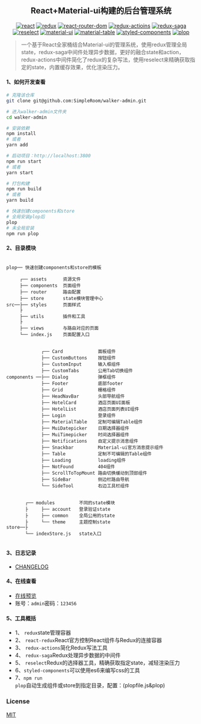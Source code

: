 <h2 align="center">React+Material-ui构建的后台管理系统</h2>

<div align="center">

[![react](https://img.shields.io/badge/react-v16.10.2-%2361dafb)](https://reactjs.org/)
[![redux](https://img.shields.io/badge/redux-v4.0.4-%23764abc)](https://redux.js.org/)
[![react-router-dom](https://img.shields.io/badge/react--router--dom-v5.1.2-brightgreen)](https://reacttraining.com/react-router/)
[![redux-actioins](https://img.shields.io/badge/redux--actions-v2.6.5-green)](https://redux-actions.js.org/)
[![redux-saga](https://img.shields.io/badge/redux--saga-v1.1.1-blue)](https://redux-saga.js.org/)
[![reselect](https://img.shields.io/badge/reselect-v4.0.0-green)](https://github.com/reduxjs/reselect)
[![material-ui](https://img.shields.io/badge/%40material--ui-v4.5.1-%23764abc)](https://github.com/mui-org/material-ui)
[![material-table](https://img.shields.io/badge/material--table-v1.53.0-%233f51b5)](https://material-table.com/)
[![styled-components](https://img.shields.io/badge/styled--components-v4.4.0-orange)](https://www.styled-components.com)
[![plop](https://img.shields.io/badge/plop-v2.5.0-%233ab88b)](https://plopjs.com/)

</div>

> 一个基于React全家桶结合Material-ui的管理系统，使用redux管理全局state，redux-saga中间件处理异步数据，更好的融合state和action，redux-actions中间件简化了redux的复杂写法，使用reselect来精确获取指定的state，内置缓存效果，优化渲染压力。

#### 1、如何开发查看

``` bash
# 克隆该仓库
git clone git@github.com:SimpleRoom/walker-admin.git

# 进入walker-admin文件夹
cd walker-admin

# 安装依赖
npm install
# 或者
yarn add

# 启动项目：http://localhost:3800
npm run start
# 或者
yarn start

# 打包构建
npm run build
# 或者
yarn build

# 快速创建components和store
# 全局安装plop后
plop
# 未全局安装
npm run plop
```

#### 2、目录模块


```shell

plop── 快速创建components和store的模板

     ┌── assets      资源文件
     ├── components  页面组件
     ├── router      路由配置
     ├── store       state模块管理中心
src──├── styles      页面样式
     ├
     ├── utils       插件和工具
     ├
     ├── views       与路由对应的页面
     └── index.js    页面配置入口
     
 
             ┌── Card             面板组件
             ├── CustomButtons    按钮组件
             ├── CustomInput      输入框组件
             ├── CustomTabs       公用Tab切换组件
components ──├── Dialog           弹框组件
             ├── Footer           底部footer
             ├── Grid             栅格组件
             ├── HeadNavBar       头部导航组件
             ├── HotelCard        酒店页面UI面板
             ├── HotelList        酒店页面列表UI组件
             ├── Login            登录组件
             ├── MaterialTable    定制可编辑Table组件
             ├── MuiDatepicker    日期选择器组件
             ├── MuiTimepicker    时间选择器组件
             ├── Notifications    自定义提示消息组件
             ├── Snackbar         Material-ui官方消息提示组件
             ├── Table            定制不可编辑的Table组件
             ├── Loading          loading组件
             ├── NotFound         404组件
             ├── ScrollToTopMount 路由切换缓动到顶部组件
             ├── SideBar          侧边栏路由导航
             └── SideTool         右边工具栏组件
             
             
       ┌── modules         不同的state模块
       ├     ├── account   登录验证state
       ├     ├── common    全局公用的state
       ├     └── theme     主题控制state
store──├
       └── indexStore.js   state入口
     
```

#### 3、日志记录
+ [CHANGELOG](https://github.com/SimpleRoom/walker-admin/blob/master/CHANGELOG.md)

#### 4、在线查看
+ [在线预览](https://simpleroom.github.io/)
+ 账号：<code>admin</code>密码：<code>123456</code>

#### 5、工具概括

+ 1、 <code>redux</code>state管理容器
+ 2、 <code>react-redux</code>React官方控制React组件与Redux的连接容器
+ 3、 <code>redux-actions</code>简化Redux写法工具
+ 4、 <code>redux-saga</code>Redux处理异步数据的中间件
+ 5、 <code>reselect</code>Redux的选择器工具，精确获取指定state，减轻渲染压力
+ 6、<code>styled-components</code>可以使用es6来编写css的工具
+ 7、<code>npm run plop</code>自动生成组件或store到指定目录，配置：(plopfile.js&plop)

### License

[MIT](http://opensource.org/licenses/MIT)
